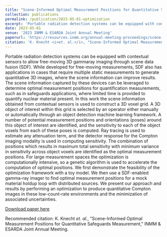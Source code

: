 ```yaml
---
title: "Scene-Informed Optimal Measurement Positions for Quantitative Safeguards Measurement"
collection: publications
permalink: /publication/2023-05-01-optimization
excerpt: 'Portable radiation detection systems can be equipped with contextual sensors to allow free-moving 3D gammaray imaging through scene data fusion (SDF). While developed for free-moving measurements, SDF also has applications in cases that require multiple static measurements to generate quantitative 3D images, where the scene information can improve results. The scene information captured by these devices can be leveraged to determine optimal measurement positions for quantification measurements, such as in safeguards applications, where limited time is provided to quantify nuclear material present. In this work the scene information obtained from contextual sensors is used to construct a 3D voxel grid.'
date: 2023-05-01
venue: '2023 INMM & ESARDA Joint Annual Meeting'
paperurl: 'https://resources.inmm.org/annual-meeting-proceedings/scene-informed-optimal-measurement-positions-quantitative-safeguards'
citation: 'K. Knecht <i>et. al.</i>, "Scene-Informed Optimal Measurement Positions for Quantitative Safeguards Measurement," in <i>Proc. INNM & ESARDA Joint Annual Meeting</i>, 2023.'
---
```

Portable radiation detection systems can be equipped with contextual sensors to allow free-moving 3D gammaray imaging through scene data fusion (SDF). While developed for free-moving measurements, SDF also has applications in cases that require multiple static measurements to generate quantitative 3D images, where the scene information can improve results. The scene information captured by these devices can be leveraged to determine optimal measurement positions for quantification measurements, such as in safeguards applications, where limited time is provided to quantify nuclear material present. In this work the scene information obtained from contextual sensors is used to construct a 3D voxel grid. A 3D object of interest within this grid is selected by an operator either manually or automatically through an object detection machine learning framework. A number of potential measurement positions and orientations (poses) around this object of interest are identified, and the sensitivity to each of the object voxels from each of these poses is computed. Ray tracing is used to estimate any attenuation term, and the detector response for the Compton imaging modality is used in computing sensitivity. The combination of positions which results in maximum total sensitivity with minimum variance in sensitivity across object voxels are identified as the optimal measurement positions. For large measurement spaces the optimization is computationally intensive, so a genetic algorithm is used to accelerate the computation of optimal positions. We first demonstrate the feasibility of the optimization framework with a toy model. We then use a SDF-enabled gamma-ray imager to find optimal measurement positions for a mock material holdup loop with distributed sources. We present our approach and results by performing an optimization to produce quantitative Compton images in these low-count-rate environments and the minimization of associated uncertainties.

[Download paper here](https://resources.inmm.org/annual-meeting-proceedings/scene-informed-optimal-measurement-positions-quantitative-safeguards)

Recommended citation: K. Knecht <i>et. al.</i>, "Scene-Informed Optimal Measurement Positions for Quantitative Safeguards Measurement," INMM & ESARDA Joint Annual Meeting.
